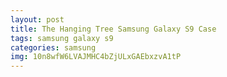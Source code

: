 ```yaml
---
layout: post
title: The Hanging Tree Samsung Galaxy S9 Case
tags: samsung galaxy s9
categories: samsung
img: 10n8wfW6LVAJMHC4bZjULxGAEbxzvA1tP
---
```

